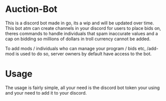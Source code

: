 # Auction-Bot

This is a discord bot made in go, its a wip and will be updated over time. This bot atm can create channels in your discord for users to place bids on, theres commands to handle individuals that spam inaccurate values and a cap on bidding so millions of dollars in troll currency cannot be added.

To add mods / individuals who can manage your program / bids etc, /add-mod is used to do so, server owners by default have access to the bot.

# Usage

The usage is fairly simple, all your need is the discord bot token your using and your need to add it to your discord.
